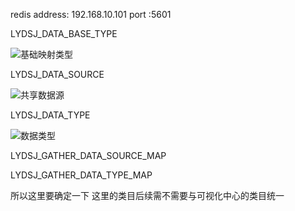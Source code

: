 redis address: 192.168.10.101
port :5601


LYDSJ_DATA_BASE_TYPE

![基础映射类型](http://img.wqkenqing.rence745f99167b91191debfc65fad693b4.png)

LYDSJ_DATA_SOURCE

![共享数据源](http://img.wqkenqing.ren215be461e444100be5552e288a00caba.png)


LYDSJ_DATA_TYPE

![数据类型](http://img.wqkenqing.renf6e0b3711855e7f65380444470913900.png)


LYDSJ_GATHER_DATA_SOURCE_MAP


LYDSJ_GATHER_DATA_TYPE_MAP


所以这里要确定一下
这里的类目后续需不需要与可视化中心的类目统一
